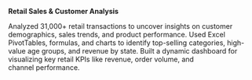 **Retail Sales & Customer Analysis**


Analyzed 31,000+ retail transactions to uncover insights on customer demographics, sales trends, and product performance.
Used Excel PivotTables, formulas, and charts to identify top-selling categories, high-value age groups, and revenue by state.
Built a dynamic dashboard for visualizing key retail KPIs like revenue, order volume, and channel performance.
